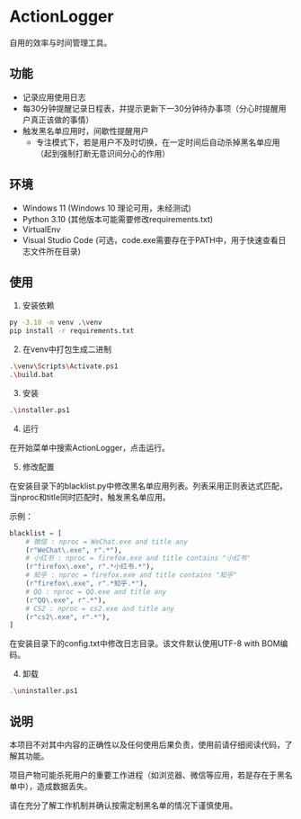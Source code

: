 # ActionLogger

自用的效率与时间管理工具。

## 功能

- 记录应用使用日志
- 每30分钟提醒记录日程表，并提示更新下一30分钟待办事项（分心时提醒用户真正该做的事情）
- 触发黑名单应用时，间歇性提醒用户
  - 专注模式下，若是用户不及时切换，在一定时间后自动杀掉黑名单应用（起到强制打断无意识间分心的作用）

## 环境

- Windows 11 (Windows 10 理论可用，未经测试)
- Python 3.10 (其他版本可能需要修改requirements.txt)
- VirtualEnv
- Visual Studio Code (可选，code.exe需要存在于PATH中，用于快速查看日志文件所在目录)

## 使用

1. 安装依赖

```bash
py -3.10 -m venv .\venv
pip install -r requirements.txt
```

2. 在venv中打包生成二进制

```bash
.\venv\Scripts\Activate.ps1
.\build.bat
```

3. 安装

```bash
.\installer.ps1
```

4. 运行
  
在开始菜单中搜索ActionLogger，点击运行。

5. 修改配置

在安装目录下的blacklist.py中修改黑名单应用列表。列表采用正则表达式匹配，当nproc和title同时匹配时，触发黑名单应用。

示例：

```py
blacklist = [
    # 微信 : nproc = WeChat.exe and title any
    (r"WeChat\.exe", r".*"),
    # 小红书 : nproc = firefox.exe and title contains "小红书"
    (r"firefox\.exe", r".*小红书.*"),
    # 知乎 : nproc = firefox.exe and title contains "知乎"
    (r"firefox\.exe", r".*知乎.*"),
    # QQ : nproc = QQ.exe and title any
    (r"QQ\.exe", r".*"),
    # CS2 : nproc = cs2.exe and title any
    (r"cs2\.exe", r".*"),
]
```

在安装目录下的config.txt中修改日志目录。该文件默认使用UTF-8 with BOM编码。

4. 卸载

```bash
.\uninstaller.ps1
```

## 说明

本项目不对其中内容的正确性以及任何使用后果负责，使用前请仔细阅读代码，了解其功能。

项目产物可能杀死用户的重要工作进程（如浏览器、微信等应用，若是存在于黑名单中），造成数据丢失。

请在充分了解工作机制并确认按需定制黑名单的情况下谨慎使用。
